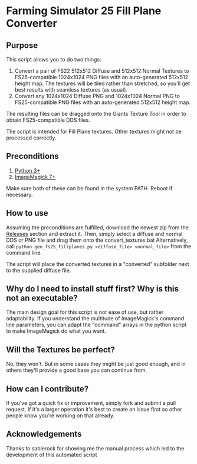 # Farming Simulator 25 Fill Plane Converter
## Purpose

This script allows you to do two things:

1. Convert a pair of FS22 512x512 Diffuse and 512x512 Normal Textures to FS25-compatible 1024x1024 PNG files with an auto-generated 512x512 height map. The textures will be tiled rather than stretched, so you'll get best results with seamless textures (as usual).
2. Convert any 1024x1024 Diffuse PNG and 1024x1024 Normal PNG to FS25-compatible PNG files with an auto-generated 512x512 height map.

The resulting files can be dragged onto the Giants Texture Tool in order to obtain FS25-compatible DDS files.

The script is intended for Fill Plane textures. Other textures might not be processed correctly.

## Preconditions

1. [Python 3+](https://www.python.org/downloads/)
2. [ImageMagick 7+](https://imagemagick.org/script/download.php)

Make sure both of these can be found in the system PATH. Reboot if necessary.

## How to use

Assuming the preconditions are fulfilled, download the newest zip from the [Releases](releases) section and extract it.
Then, simply select a diffuse and normal DDS or PNG file and drag them onto the convert_textures.bat
Alternatively, call `python gen_fs25_fillplanes.py <diffuse_file> <normal_file>` from the command line.

The script will place the converted textures in a "converted" subfolder next to the supplied diffuse file.

## Why do I need to install stuff first? Why is this not an executable?

The main design goal for this script is not ease of use, but rather adaptability. If you understand the multitude of ImageMagick's command line parameters, you can adapt the "command" arrays in the python script to make ImageMagick do what you want.

## Will the Textures be perfect?

No, they won't. But in some cases they might be just good enough, and in others they'll provide a good base you can continue from.

## How can I contribute?

If you've got a quick fix or improvement, simply fork and submit a pull request. If it's a larger operation it's best to create an issue first so other people know you're working on that already.

## Acknowledgements

Thanks to sablerock for showing me the manual process which led to the development of this automated script